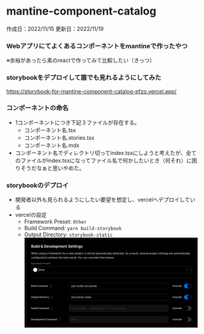 # mantine-component-catalog

作成日：2022/11/15
更新日：2022/11/19

### Webアプリにてよくあるコンポーネントをmantineで作ったやつ
※余裕があったら素のreactで作ってみて比較したい（きっつ）

### storybookをデプロイして誰でも見れるようにしてみた
https://storybook-for-mantine-component-catalog-pfzo.vercel.app/

### コンポーネントの命名
- 1コンポーネントにつき下記３ファイルが存在する。
  - コンポーネント名.tsx
  - コンポーネント名.stories.tsx
  - コンポーネント名.mdx
- コンポーネント名でディレクトリ切ってindex.tsxにしようと考えたが、全てのファイルがindex.tsxになってファイル名で何かしたいとき（何それ）に困りそうだなぁと思いやめた。

### storybookのデプロイ
- 開発者以外も見られるようにしたい要望を想定し、vercelへデプロイしている
- vercelの設定
  - Framework Preset: `Other`
  - Build Command: `yarn build-storybook`
  - Output Directory: `storybook-static`
  ![img.png](img.png)